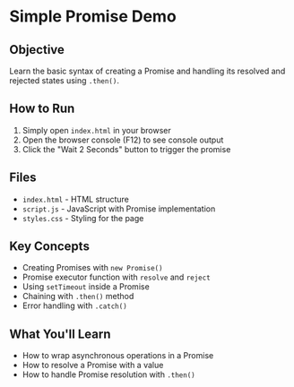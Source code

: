 # Simple Promise Demo

## Objective
Learn the basic syntax of creating a Promise and handling its resolved and rejected states using `.then()`.

## How to Run
1. Simply open `index.html` in your browser
2. Open the browser console (F12) to see console output
3. Click the "Wait 2 Seconds" button to trigger the promise

## Files
- `index.html` - HTML structure
- `script.js` - JavaScript with Promise implementation
- `styles.css` - Styling for the page

## Key Concepts
- Creating Promises with `new Promise()`
- Promise executor function with `resolve` and `reject`
- Using `setTimeout` inside a Promise
- Chaining with `.then()` method
- Error handling with `.catch()`

## What You'll Learn
- How to wrap asynchronous operations in a Promise
- How to resolve a Promise with a value
- How to handle Promise resolution with `.then()`
